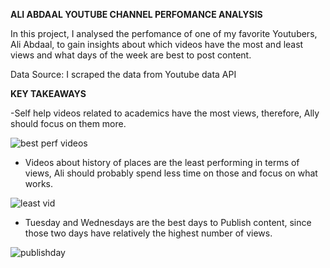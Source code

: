 
**ALI ABDAAL YOUTUBE CHANNEL PERFOMANCE ANALYSIS**

In this project, I analysed the perfomance of one of my favorite Youtubers, Ali Abdaal, to gain insights about which videos have the most and least views and what days of the week are best to post content. 

Data Source: I scraped the data from Youtube data API 

**KEY TAKEAWAYS**

-Self help videos related to academics have the most views, therefore, Ally should focus on them more. 

![best perf videos](https://github.com/rlnayituriki/Youtube_api_python/assets/111930857/39e00ea7-758c-482f-940f-861aa53e28e1)

- Videos about history of places are the least performing in terms of views, Ali should probably spend less time on those and focus on what works.

![least vid](https://github.com/rlnayituriki/Youtube_api_python/assets/111930857/350d6cfe-819c-4626-8d66-cd1dcdccab0d)

- Tuesday and Wednesdays are the best days to Publish content, since those two days have relatively the highest number of views.

![publishday](https://github.com/rlnayituriki/Youtube_api_python/assets/111930857/623570b4-72a6-41e5-8913-1e94e27b71d7)
